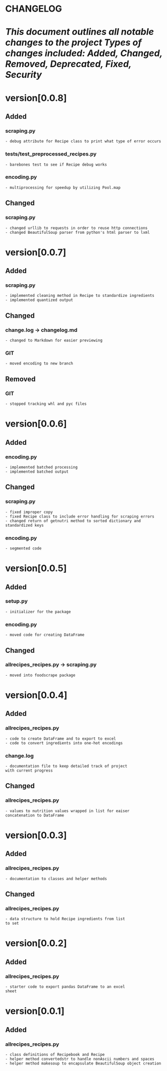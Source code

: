 CHANGELOG
==========================================================
*This document outlines all notable changes to the project Types of changes included: Added, Changed, Removed, Deprecated, Fixed, Security*
==========================================================
# version[0.0.8]
##  Added
### scraping.py
    - debug attribute for Recipe class to print what type of error occurs
### tests/test_preprocessed_recipes.py
    - barebones test to see if Recipe debug works
### encoding.py
    - multiprocessing for speedup by utilizing Pool.map
##  Changed
### scraping.py
    - changed urllib to requests in order to reuse http connections
    - changed BeautifulSoup parser from python's html parser to lxml


# version[0.0.7]
##  Added
### scraping.py
    - implemented cleaning method in Recipe to standardize ingredients
    - implemented quantized output
##  Changed
###   change.log -> changelog.md
    - changed to Markdown for easier previewing
### GIT 
    - moved encoding to new branch 
##  Removed
### GIT
    - stopped tracking whl and pyc files 


#   version[0.0.6]
##  Added
### encoding.py
    - implemented batched processing
    - implemented batched output
##  Changed
### scraping.py
    - fixed improper copy
    - fixed Recipe class to include error handling for scraping errors
    - changed return of getnutri method to sorted dictionary and standardized keys
### encoding.py
    - segmented code


#   version[0.0.5]
##  Added
### setup.py
    - initializer for the package
### encoding.py
    - moved code for creating DataFrame
##  Changed
### allrecipes_recipes.py -> scraping.py
    - moved into foodscrape package 


#   version[0.0.4]
##  Added
### allrecipes_recipes.py
    - code to create DataFrame and to export to excel
    - code to convert ingredients into one-hot encodings
### change.log
    - documentation file to keep detailed track of project
    with current progress
##  Changed
### allrecipes_recipes.py
    - values to nutrition values wrapped in list for eaiser
    concatenation to DataFrame 


#   version[0.0.3]
##  Added
### allrecipes_recipes.py
    - documentation to classes and helper methods
##  Changed
### allrecipes_recipes.py
    - data structure to hold Recipe ingredients from list
    to set 


#   version[0.0.2]
##  Added
### allrecipes_recipes.py
    - starter code to export pandas DataFrame to an excel
    sheet


#   version[0.0.1]
##  Added
### allrecipes_recipes.py 
    - class definitions of Recipebook and Recipe
    - helper method convertedstr to handle nonAscii numbers and spaces
    - helper method makesoup to encapsulate BeautifulSoup object creation
